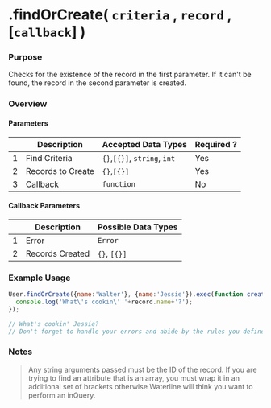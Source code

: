 # .findOrCreate( `criteria` , `record` , [`callback`] )
### Purpose
Checks for the existence of the record in the first parameter.  If it can't be found, the record in the second parameter is created.

### Overview
#### Parameters

|   |     Description     | Accepted Data Types | Required ? |
|---|---------------------|---------------------|------------|
| 1 |    Find Criteria    | `{}`,`[{}]`, `string`, `int`  | Yes |
| 2 |  Records to Create  | `{}`,`[{}]`          |  Yes  |
| 3 |     Callback        | `function`           | No        |

#### Callback Parameters

|   |     Description     | Possible Data Types |
|---|---------------------|---------------------|
| 1 |  Error              | `Error`             |
| 2 |  Records Created    | `{}`, `[{}]`        |

### Example Usage

```javascript
User.findOrCreate({name:'Walter'}, {name:'Jessie'}).exec(function createFindCB(err, record){
  console.log('What\'s cookin\' '+record.name+'?');
});

// What's cookin' Jessie?
// Don't forget to handle your errors and abide by the rules you defined in your model

```
### Notes
> Any string arguments passed must be the ID of the record.
> If you are trying to find an attribute that is an array, you must wrap it in an additional set of brackets otherwise Waterline will think you want to perform an inQuery.



<docmeta name="methodType" value="mcm">
<docmeta name="importance" value="undefined">
<docmeta name="displayName" value=".findOrCreate()">

